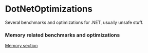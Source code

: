 # DotNetOptimizations
Several benchmarks and optimizations for .NET, usually unsafe stuff.


### Memory related benchmarks and optimizations

[Memory section](https://github.com/MonteFloyd/DotNetOptimizations/tree/master/Memory)
